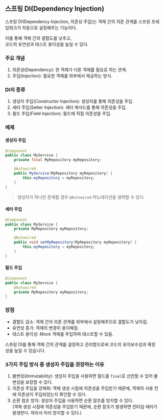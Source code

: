 ## 스프링 DI(Dependency Injection)

스프링 DI(Dependency Injection, 의존성 주입)는 객체 간의 의존 관계를 스프링 프레임워크가 자동으로 설정해주는 기능이다.  

이를 통해 객체 간의 결합도를 낮추고,  
코드의 유연성과 테스트 용이성을 높일 수 있다.

### 주요 개념

1. 의존성(Dependency): 한 객체가 다른 객체를 필요로 하는 관계.
2. 주입(Injection): 필요한 객체를 외부에서 제공하는 방식.

### DI의 종류

1. 생성자 주입(Constructor Injection): 생성자를 통해 의존성을 주입.
2. 세터 주입(Setter Injection): 세터 메서드를 통해 의존성을 주입.
3. 필드 주입(Field Injection): 필드에 직접 의존성을 주입.

### 예제

#### 생성자 주입

```java
@Component
public class MyService {
    private final MyRepository myRepository;

    @Autowired
    public MyService(MyRepository myRepository) {
        this.myRepository = myRepository;
    }
}
```

> 생성자가 하나만 존재할 경우 `@Autowired` 어노테이션을 생략할 수 있다.

#### 세터 주입

```java
@Component
public class MyService {
    private MyRepository myRepository;

    @Autowired
    public void setMyRepository(MyRepository myRepository) {
        this.myRepository = myRepository;
    }
}
```

#### 필드 주입

```java
@Component
public class MyService {
    @Autowired
    private MyRepository myRepository;
}
```

### 장점

- 결합도 감소: 객체 간의 의존 관계를 외부에서 설정해주므로 결합도가 낮아짐.
- 유연성 증가: 객체의 변경이 용이해짐.
- 테스트 용이성: Mock 객체를 주입하여 테스트할 수 있음.

스프링 DI를 통해 객체 간의 관계를 설정하고 관리함으로써 코드의 유지보수성과 확장성을 높일 수 있습니다.

### 3가지 주입 방식 중 생성자 주입을 권장하는 이유

1. 불변성(Immutability): 생성자 주입을 사용하면 필드를 `final`로 선언할 수 있어 불변성을 보장할 수 있다.
2. 의존성 주입을 강제화: 객체 생성 시점에 의존성을 주입받기 때문에, 객체의 사용 전에 의존성이 주입되었는지 확인할 수 있다.
3. 순환 참조 방지: 생성자 주입을 사용하면 순환 참조를 방지할 수 있다.  
   (객체 생성 시점에 의존성을 주입받기 때문에, 순환 참조가 발생하면 런타임 에러가 발생한다. 따라서 미리 방지할 수 있다.)